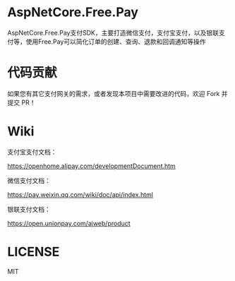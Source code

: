 # AspNetCore.Free.Pay

AspNetCore.Free.Pay支付SDK，主要打造微信支付，支付宝支付，以及银联支付等，使用Free.Pay可以简化订单的创建、查询、退款和回调通知等操作


# 代码贡献

如果您有其它支付网关的需求，或者发现本项目中需要改进的代码，欢迎 Fork 并提交 PR！

# Wiki

支付宝支付文档：

https://openhome.alipay.com/developmentDocument.htm

微信支付文档：

https://pay.weixin.qq.com/wiki/doc/api/index.html

银联支付文档：

https://open.unionpay.com/ajweb/product

# LICENSE

MIT
